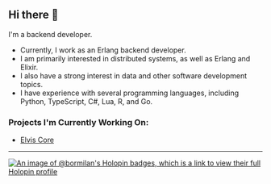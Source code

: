## Hi there 👋

I'm a backend developer.

- Currently, I work as an Erlang backend developer.
- I am primarily interested in distributed systems, as well as Erlang and Elixir.
- I also have a strong interest in data and other software development topics.
- I have experience with several programming languages, including Python, TypeScript, C#, Lua, R, and Go.

### Projects I'm Currently Working On:
- [Elvis Core](URL_1)

---

[![An image of @bormilan's Holopin badges, which is a link to view their full Holopin profile](https://holopin.me/bormilan)](https://holopin.io/@bormilan)

<!--
**bormilan/bormilan** is a ✨ _special_ ✨ repository because its `README.md` (this file) appears on your GitHub profile.

Here are some ideas to get you started:

- 🔭 I’m currently working on ...
- 🌱 I’m currently learning ...
- 👯 I’m looking to collaborate on ...
- 🤔 I’m looking for help with ...
- 💬 Ask me about ...
- 📫 How to reach me: ...
- 😄 Pronouns: ...
- ⚡ Fun fact: ...
-->
